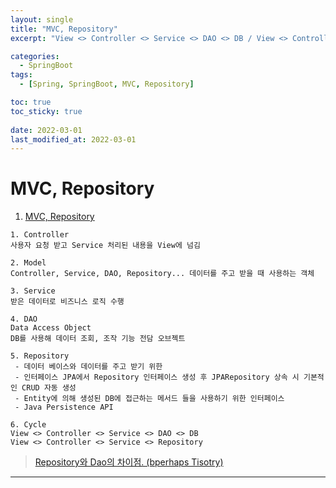 ```yaml
---
layout: single
title: "MVC, Repository"
excerpt: "View <> Controller <> Service <> DAO <> DB / View <> Controller <> Service <> Repository"

categories:
  - SpringBoot
tags:
  - [Spring, SpringBoot, MVC, Repository]

toc: true
toc_sticky: true
 
date: 2022-03-01
last_modified_at: 2022-03-01
---
```


# MVC, Repository

1. [MVC, Repository](#MVC,-Repository)
```
1. Controller
사용자 요청 받고 Service 처리된 내용을 View에 넘김

2. Model
Controller, Service, DAO, Repository... 데이터를 주고 받을 때 사용하는 객체

3. Service
받은 데이터로 비즈니스 로직 수행

4. DAO
Data Access Object   
DB를 사용해 데이터 조회, 조작 기능 전담 오브젝트

5. Repository
 - 데이터 베이스와 데이터를 주고 받기 위한
 - 인터페이스 JPA에서 Repository 인터페이스 생성 후 JPARepository 상속 시 기본적인 CRUD 자동 생성
 - Entity에 의해 생성된 DB에 접근하는 메서드 들을 사용하기 위한 인터페이스
 - Java Persistence API

6. Cycle
View <> Controller <> Service <> DAO <> DB  
View <> Controller <> Service <> Repository
```
>[Repository와 Dao의 차이점. (bperhaps Tisotry)](https://bperhaps.tistory.com/entry/Repository%EC%99%80-Dao%EC%9D%98-%EC%B0%A8%EC%9D%B4%EC%A0%90)
---
